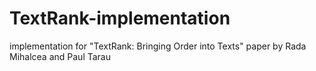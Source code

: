 # TextRank-implementation
implementation for "TextRank: Bringing Order into Texts" paper by Rada Mihalcea and Paul Tarau
